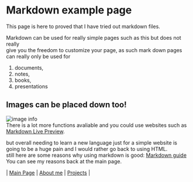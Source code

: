 <!--This page is for me to test run only -->
# Markdown example page

This page is here to proved that I have tried out markdown files.  

Markdown can be used for really simple pages such as this but does not really  
give you the freedom to customize your page, as such mark down pages can really only be used for  
1. documents,  
1. notes,   
1. books,   
4. presentations

## Images can be placed down too!  
![image info](image/img_20210314_192936.jpg)  
There is a lot more functions avaliable and you could use websites such as [Markdown Live Preview](https://markdownlivepreview.com/).  

but overall needing to learn a new language just for a simple website is going to be a huge pain and I would rather go back to using HTML.  
still here are some reasons why using markdown is good: [Markdown guide](https://www.markdownguide.org/getting-started/)  
You can see my reasons back at the main page.

| [Main Page](index.html) |
[About me](aboutme.html) |
[Projects](placeholder.html) |
